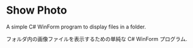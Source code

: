 # Show Photo

A simple C# WinForm program to display files in a folder.

フォルダ内の画像ファイルを表示するための単純な C# WinForm プログラム.

